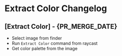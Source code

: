 # Extract Color Changelog

## [Extract Color] - {PR_MERGE_DATE}

- Select image from finder
- Run `Extract Color` command from raycast
- Get color palette from the image
